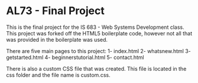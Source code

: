 # AL73 - Final Project

This is the final project for the IS 683 - Web Systems Development class. This project was forked off the HTML5 boilerplate code, however not all that was provided in the boilerplate was used.

There are five main pages to this project:
1- index.html
2- whatsnew.html
3- getstarted.html
4- beginnerstutorial.html
5- contact.html

There is also a custom CSS file that was created. This file is located in the css folder and the file name is custom.css.

